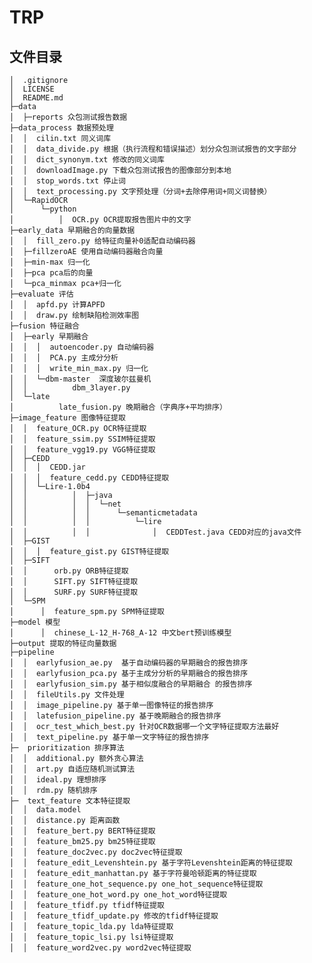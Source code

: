# TRP
## 文件目录
    │  .gitignore
    │  LICENSE
    │  README.md
    ├─data
    │  ├─reports 众包测试报告数据
    ├─data_process 数据预处理
    │  │  cilin.txt 同义词库
    │  │  data_divide.py 根据（执行流程和错误描述）划分众包测试报告的文字部分
    │  │  dict_synonym.txt 修改的同义词库
    │  │  downloadImage.py 下载众包测试报告的图像部分到本地
    │  │  stop_words.txt 停止词
    │  │  text_processing.py 文字预处理（分词+去除停用词+同义词替换）
    │  └─RapidOCR
    │      └─python
    │          │  OCR.py OCR提取报告图片中的文字
    ├─early_data 早期融合的向量数据
    │  │  fill_zero.py 给特征向量补0适配自动编码器
    │  ├─fillzeroAE 使用自动编码器融合向量
    │  ├─min-max 归一化
    │  ├─pca pca后的向量
    │  └─pca_minmax pca+归一化
    ├─evaluate 评估
    │  │  apfd.py 计算APFD
    │  │  draw.py 绘制缺陷检测效率图
    ├─fusion 特征融合
    │  ├─early 早期融合
    │  │  │  autoencoder.py 自动编码器
    │  │  │  PCA.py 主成分分析
    │  │  │  write_min_max.py 归一化
    │  │  └─dbm-master  深度玻尔兹曼机
    │  │          dbm_3layer.py
    │  └─late
    │          late_fusion.py 晚期融合（字典序+平均排序）
    ├─image_feature 图像特征提取
    │  │  feature_OCR.py OCR特征提取
    │  │  feature_ssim.py SSIM特征提取
    │  │  feature_vgg19.py VGG特征提取
    │  ├─CEDD
    │  │  │  CEDD.jar
    │  │  │  feature_cedd.py CEDD特征提取
    │  │  └─Lire-1.0b4
    │  │          │  ├─java
    │  │          │  │  └─net
    │  │          │  │      └─semanticmetadata
    │  │          │  │          └─lire
    │  │          │  │              │  CEDDTest.java CEDD对应的java文件
    │  ├─GIST
    │  │  │  feature_gist.py GIST特征提取
    │  ├─SIFT
    │  │      orb.py ORB特征提取
    │  │      SIFT.py SIFT特征提取
    │  │      SURF.py SURF特征提取
    │  └─SPM
    │      │  feature_spm.py SPM特征提取
    ├─model 模型
    │      │  chinese_L-12_H-768_A-12 中文bert预训练模型
    ├─output 提取的特征向量数据
    ├─pipeline
    │  │  earlyfusion_ae.py  基于自动编码器的早期融合的报告排序
    │  │  earlyfusion_pca.py 基于主成分分析的早期融合的报告排序
    │  │  earlyfusion_sim.py 基于相似度融合的早期融合 的报告排序
    │  │  fileUtils.py 文件处理
    │  │  image_pipeline.py 基于单一图像特征的报告排序
    │  │  latefusion_pipeline.py 基于晚期融合的报告排序
    │  │  ocr_test_which_best.py 针对OCR数据哪一个文字特征提取方法最好
    │  │  text_pipeline.py 基于单一文字特征的报告排序
    ├─  prioritization 排序算法
    │  │  additional.py 额外贪心算法
    │  │  art.py 自适应随机测试算法
    │  │  ideal.py 理想排序
    │  │  rdm.py 随机排序
    ├─  text_feature 文本特征提取
    │  │  data.model
    │  │  distance.py 距离函数
    │  │  feature_bert.py BERT特征提取
    │  │  feature_bm25.py bm25特征提取
    │  │  feature_doc2vec.py doc2vec特征提取
    │  │  feature_edit_Levenshtein.py 基于字符Levenshtein距离的特征提取
    │  │  feature_edit_manhattan.py 基于字符曼哈顿距离的特征提取
    │  │  feature_one_hot_sequence.py one_hot_sequence特征提取
    │  │  feature_one_hot_word.py one_hot_word特征提取
    │  │  feature_tfidf.py tfidf特征提取
    │  │  feature_tfidf_update.py 修改的tfidf特征提取
    │  │  feature_topic_lda.py lda特征提取
    │  │  feature_topic_lsi.py lsi特征提取
    │  │  feature_word2vec.py word2vec特征提取
